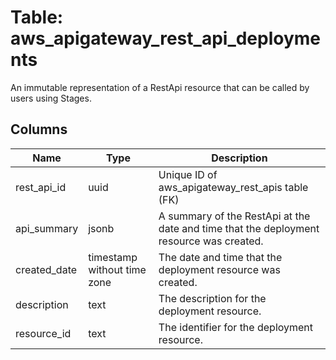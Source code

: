 
# Table: aws_apigateway_rest_api_deployments
An immutable representation of a RestApi resource that can be called by users using Stages.
## Columns
| Name        | Type           | Description  |
| ------------- | ------------- | -----  |
|rest_api_id|uuid|Unique ID of aws_apigateway_rest_apis table (FK)|
|api_summary|jsonb|A summary of the RestApi at the date and time that the deployment resource was created.|
|created_date|timestamp without time zone|The date and time that the deployment resource was created.|
|description|text|The description for the deployment resource.|
|resource_id|text|The identifier for the deployment resource.|
